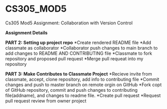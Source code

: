 # CS305_MOD5
Cs305 Mod5 Assignment: Collaboration with Version Control

**Assignment Details**

**PART 2: Setting up project repo**
*Create rendered README file
*Add classmate as collaborator
*Collaborator push changes to main branch to add changes to README AND CONTRIBUTING file
*Classmate to fork repository and proposed pull request 
*Merge pull requeat into my repository

**PART 3: Make Contributes to Classmate Project**
*Recieve invite from classmate, accept, clone repository, add info to contributing file
*Commit changes and push to master branch on remote orgin on GitHub
*Fork copt of GitHub repository, commit and push changes to contributing file(addname), and changes to readme file.
*Create pull request
*Request pull request review from owner project
